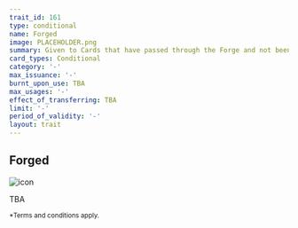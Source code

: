 ```yaml
---
trait_id: 161
type: conditional
name: Forged
image: PLACEHOLDER.png
summary: Given to Cards that have passed through the Forge and not been sacrificed
card_types: Conditional
category: '-'
max_issuance: '-'
burnt_upon_use: TBA
max_usages: '-'
effect_of_transferring: TBA
limit: '-'
period_of_validity: '-'
layout: trait
---
```


## Forged

![icon](/assets/images/trait-icons/{{page.image}})

TBA

<small>*Terms and conditions apply.</small>

